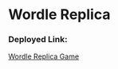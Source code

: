 # Wordle Replica

### Deployed Link:
 [Wordle Replica Game](https://zim40.github.io/Wordle-Replica/)

